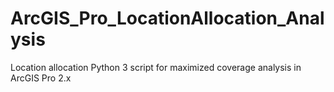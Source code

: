 # ArcGIS_Pro_LocationAllocation_Analysis
Location allocation Python 3 script for maximized coverage analysis in ArcGIS Pro 2.x
